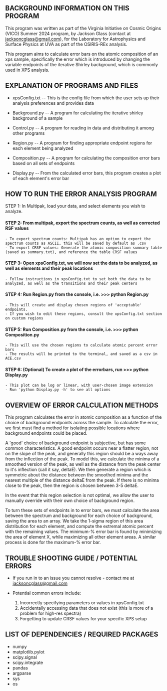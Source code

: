 ## BACKGROUND INFORMATION ON THIS PROGRAM

This program was written as part of the Virginia Initiative on Cosmic Origins (VICO) Summer 2024 program, by Jackson Glass (contact at jacksoncglass@gmail.com), for the Laboratory for Astrophysics and Surface Physics at UVA as part of the OSIRIS-REx analysis. 

This program aims to calculate error bars on the atomic composition of an xps sample, specifically the error which is introduced by changing the variable endpoints of the iterative Shirley background, which is commonly used in XPS analysis.


## EXPLANATION OF PROGRAMS AND FILES

- xpsConfig.txt -- This is the config file from which the user sets up their analysis preferences and provides data

- Background.py -- A program for calculating the iterative shirley background of a sample

- Control.py -- A program for reading in data and distributing it among other programs

- Region.py -- A program for finding appropriate endpoint regions for each element being analyzed

- Composition.py -- A program for calculating the composition error bars based on all sets of endpoints

- Display.py -- From the calculated error bars, this program creates a plot of each element's error bar



## HOW TO RUN THE ERROR ANALYSIS PROGRAM
STEP 1: In Multipak, load your data, and select elements you wish to analyze.

#### STEP 2: From multipak, export the spectrum counts, as well as corrected RSF values

    - To export spectrum counts: Multipak has an option to export the spectrum counts as ASCII, this will be saved by default as .csv
    - To export CRSF values: Generate the atomic composition summary table (saved as summary.txt), and reference the table CRSF values

#### STEP 3: Open xpsConfig.txt, we will now set the data to be analyzed, as well as elements and their peak locations

    - Follow instructions in xpsConfig.txt to set both the data to be analyzed, as well as the transitions and their peak centers

#### STEP 4: Run Region.py from the console, i.e. >>> python Region.py

    - This will create and display chosen regions of 'acceptable' endpoints. 
    - If you wish to edit these regions, consult the xpsConfig.txt section on custom regions

#### STEP 5: Run Composition.py from the console, i.e. >>> python Composition.py

    - This will use the chosen regions to calculate atomic percent error bars
    - The results will be printed to the terminal, and saved as a csv in ACE.csv

#### STEP 6: (Optional) To create a plot of the errorbars, run >>> python Display.py

    - This plot can be log or linear, with user-chosen image extension
    - Run 'python Display.py -h' to see all options



## OVERVIEW OF ERROR CALCULATION METHODS

This program calculates the error in atomic composition as a function of the choice of background endpoints across the sample. To calculate the error, we first must find a method for isolating possible locations where background endpoints could be placed.

A 'good' choice of background endpoint is subjective, but has some common characteristics. A good endpoint occurs near a flatter region, not on the slope of the peak, and generally this region should be a ways away from the inflection of the peak. To model this, we calculate the minima of a smoothed version of the peak, as well as the distance from the peak center to it's inflection (call it say, deltaE). We then generate a region which is symmetric about the distance between the smoothed minima and the nearest multiple of the distance deltaE from the peak. If there is no minima close to the peak, then the region is chosen between 3-5 deltaE.

In the event that this region selection is not optimal, we allow the user to manually override with their own choice of background region.

To turn these sets of endpoints in to error bars, we must calculate the area between the spectrum and background for each choice of background, saving the area to an array. We take the 1-sigma region of this area distribution for each element, and compute the extremal atomic percent with the remaining values. The minimum-% error bar is found by minimizing the area of element X, while maximizing all other element areas. A similar process is done for the maximum-% error bar.


## TROUBLE SHOOTING GUIDE / POTENTIAL ERRORS

- If you run in to an issue you cannot resolve - contact me at jacksoncglass@gmail.com

- Potential common errors include:

    1) Incorrectly specifying parameters or values in xpsConfig.txt
    2) Accidentally accessing data that does not exist (this is more of a problem for high-res spectra)
    3) Forgetting to update CRSF values for your specific XPS setup



## LIST OF DEPENDENCIES / REQUIRED PACKAGES

- numpy
- matplotlib.pylot
- scipy.signal
- scipy.integrate
- pandas
- argparse
- sys
- os

